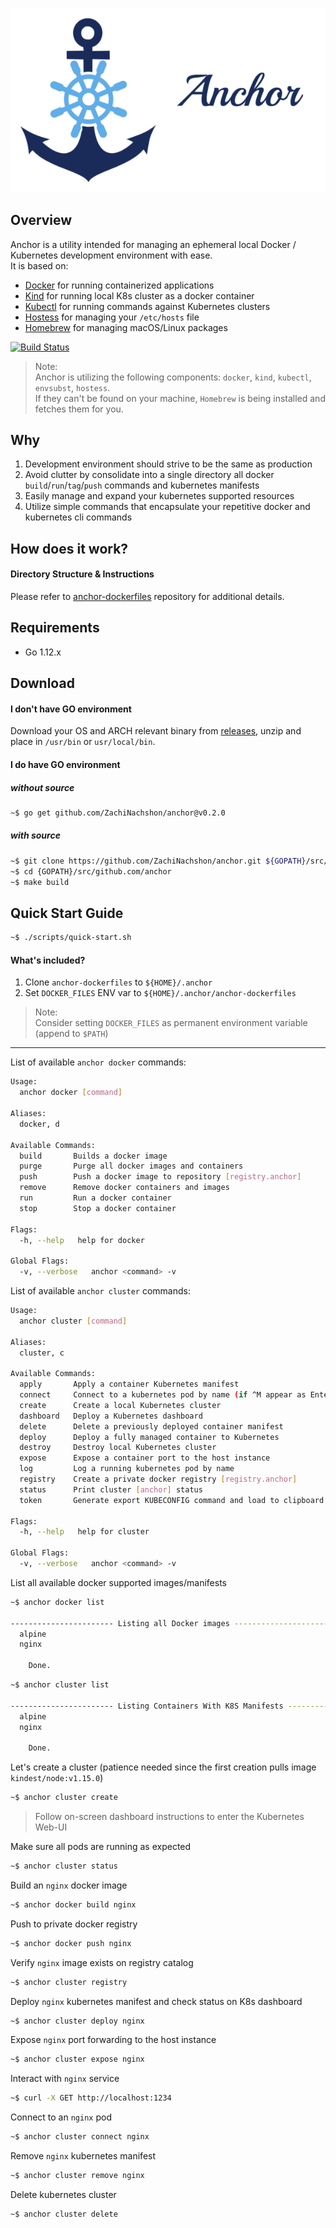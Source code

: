 ![anchor-side](assets/anchor-logo-side-600px.png)

## Overview
Anchor is a utility intended for managing an ephemeral local Docker / Kubernetes development environment with ease.
<br> It is based on:
- [Docker](https://github.com/docker) for running containerized applications
- [Kind](https://github.com/kubernetes-sigs/kind) for running local K8s cluster as a docker container
- [Kubectl](https://github.com/kubernetes/kubernetes/tree/master/pkg/kubectl) for running commands against Kubernetes clusters 
- [Hostess](https://github.com/cbednarski/hostess) for managing your `/etc/hosts` file
- [Homebrew](https://github.com/Homebrew/brew) for managing macOS/Linux packages

[![Build Status](https://travis-ci.com/ZachiNachshon/anchor.svg "Travis CI status")](https://travis-ci.com/ZachiNachshon/anchor)

> Note:<br>
> Anchor is utilizing the following components: `docker`, `kind`, `kubectl`, `envsubst`, `hostess`.<br>
> If they can't be found on your machine, `Homebrew` is being installed and fetches them for you.

## Why
1. Development environment should strive to be the same as production
2. Avoid clutter by consolidate into a single directory all docker `build`/`run`/`tag`/`push` commands and kubernetes manifests   
3. Easily manage and expand your kubernetes supported resources 
4. Utilize simple commands that encapsulate your repetitive docker and kubernetes cli commands

## How does it work?
#### Directory Structure & Instructions
Please refer to [anchor-dockerfiles](https://github.com/ZachiNachshon/anchor-dockerfiles) repository for additional details.

## Requirements
- Go 1.12.x

## Download

#### I don't have GO environment 
Download your OS and ARCH relevant binary from [releases](https://github.com/ZachiNachshon/anchor/releases), unzip and place in `/usr/bin` or `usr/local/bin`.

#### I do have GO environment

##### without source
```bash
~$ go get github.com/ZachiNachshon/anchor@v0.2.0
```

##### with source
```bash
~$ git clone https://github.com/ZachiNachshon/anchor.git ${GOPATH}/src/github.com/anchor
~$ cd {GOPATH}/src/github.com/anchor
~$ make build
```

## Quick Start Guide
```bash
~$ ./scripts/quick-start.sh
```

#### What's included?
1. Clone `anchor-dockerfiles` to `${HOME}/.anchor` 
2. Set `DOCKER_FILES` ENV var to `${HOME}/.anchor/anchor-dockerfiles` 

> Note:<br/>
> Consider setting `DOCKER_FILES` as permanent environment variable (append to `$PATH`) 

---
List of available `anchor docker` commands:
```bash
Usage:
  anchor docker [command]

Aliases:
  docker, d

Available Commands:
  build       Builds a docker image
  purge       Purge all docker images and containers
  push        Push a docker image to repository [registry.anchor]
  remove      Remove docker containers and images
  run         Run a docker container
  stop        Stop a docker container

Flags:
  -h, --help   help for docker

Global Flags:
  -v, --verbose   anchor <command> -v
```

List of available `anchor cluster` commands:
```bash
Usage:
  anchor cluster [command]

Aliases:
  cluster, c

Available Commands:
  apply       Apply a container Kubernetes manifest
  connect     Connect to a kubernetes pod by name (if ^M appear as Enter, run - stty sane)
  create      Create a local Kubernetes cluster
  dashboard   Deploy a Kubernetes dashboard
  delete      Delete a previously deployed container manifest
  deploy      Deploy a fully managed container to Kubernetes
  destroy     Destroy local Kubernetes cluster
  expose      Expose a container port to the host instance
  log         Log a running kubernetes pod by name
  registry    Create a private docker registry [registry.anchor]
  status      Print cluster [anchor] status
  token       Generate export KUBECONFIG command and load to clipboard

Flags:
  -h, --help   help for cluster

Global Flags:
  -v, --verbose   anchor <command> -v
```












List all available docker supported images/manifests
```bash
~$ anchor docker list

----------------------- Listing all Docker images ------------------------
  alpine
  nginx

    Done.
```

```bash
~$ anchor cluster list

----------------------- Listing Containers With K8S Manifests -----------------------
  alpine
  nginx

    Done.
```

Let's create a cluster (patience needed since the first creation pulls image `kindest/node:v1.15.0`)
```bash
~$ anchor cluster create
```

> Follow on-screen dashboard instructions to enter the Kubernetes Web-UI

Make sure all pods are running as expected
```bash
~$ anchor cluster status
```

Build an `nginx` docker image
```bash
~$ anchor docker build nginx
```

Push to private docker registry
```bash
~$ anchor docker push nginx
```

Verify `nginx` image exists on registry catalog
```bash
~$ anchor cluster registry
```

Deploy `nginx` kubernetes manifest and check status on K8s dashboard
```bash
~$ anchor cluster deploy nginx
```

Expose `nginx` port forwarding to the host instance
```bash
~$ anchor cluster expose nginx
```

Interact with `nginx` service
```bash
~$ curl -X GET http://localhost:1234
```

Connect to an `nginx` pod
```bash
~$ anchor cluster connect nginx
```

Remove `nginx` kubernetes manifest
```bash
~$ anchor cluster remove nginx
```

Delete kubernetes cluster
```bash
~$ anchor cluster delete
```

